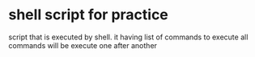 # shell script for practice

script that is executed by shell. it having list of commands to execute
all commands will be execute one after another